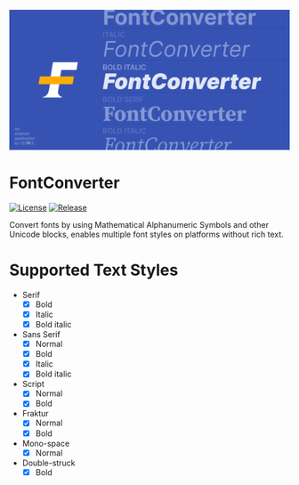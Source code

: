 ![Banner](assets/banner.png)
# FontConverter

[![License](https://img.shields.io/github/license/123Duo3/FontConverter)](LICENSE)
[![Release](https://img.shields.io/github/v/release/123Duo3/FontConverter?include_prereleases)](https://github.com/123Duo3/FontConverter/releases)

Convert fonts by using Mathematical Alphanumeric Symbols and other Unicode blocks, enables multiple font styles on platforms without rich text.

# Supported Text Styles
- Serif
    - [x] Bold
    - [x] Italic
    - [x] Bold italic
- Sans Serif
    - [x] Normal
    - [x] Bold
    - [x] Italic
    - [x] Bold italic
- Script
    - [x] Normal
    - [x] Bold
- Fraktur
    - [x] Normal
    - [x] Bold
- Mono-space
    - [x] Normal
- Double-struck
    - [x] Bold
